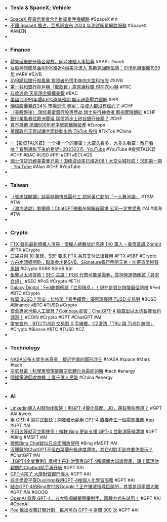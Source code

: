 - ### Tesla & SpaceX; Vehicle
- [SpaceX 與電信業者合作推衛星手機網路](https://www.cool3c.com/article/190635) #SpaceX #☆
- [不讓 SpaceX 獨占，亞馬遜宣布 2024 年測試衛星網路服務](https://technews.tw/2023/03/15/amazon-project-kuiper/) #SpaceX #AMZN
-
- ### Finance
- [蘋果延後部分獎金發放，同時凍結人事招募](https://technews.tw/2023/03/15/apple-delays-bonuses/) #AAPL #work
- [女股神旗艦基金ARKK獲近4億美元流入 馬斯克回應伍德：SVB危機很像1929年](https://news.cnyes.com/news/id/5115491) #ARK #SIVB
- [SVB颳起銀行股風暴 投資者恐慌中奔向大型科技股](https://news.cnyes.com/news/id/5115702) #SIVB
- [第一共和銀行存戶稱「取款難」原來幾秒鐘 現在70小時](https://m.cnyes.com/news/id/5115708) #FRC
- [存款逃命 天量現金蜂擁美銀](https://ctee.com.tw/news/global/825978.html) #BAC
- [美國2月PPI年增4.6%遠低預期 顯示通膨壓力緩解](https://news.cnyes.com/news/id/5115604) #PPI
- [瑞信股價暴跌24% 市場恐慌 專家：投資人都沒有信心了](https://m.cnyes.com/news/id/5115723) #CHF
- [〈美股盤後〉 瑞信暴雷銀行股再歷劫 瑞士央行神救援 那指驚險翻紅](https://m.cnyes.com/news/id/5115688) #CHF
- [銀行業風暴往歐洲蔓延 瑞信將步上矽谷銀行後塵？](https://news.cnyes.com/news/id/5115681) #CHF
- [資不抵債 德國600年老字號鋼鐵廠破產](https://ctee.com.tw/news/global/825787.html) #Europe
- [美國政府正嘗試讓字節跳動出售 TikTok 股份](https://chinese.engadget.com/the-us-government-is-trying-to-force-bytedance-to-sell-tiktok-023934156.html) #TikTok #China
-
- [✨【投资TALK君】一个接一个的暴雷！大空头看多，大多头看空！散户看啥？看到通胀下来的希望✨20230315- YouTube](https://www.youtube.com/watch?v=tKzQwF-n93w) #YouTube #投资TALK君 #CHF #BAC #USD #PPI #CPI #ECI #GS
- [瑞士信贷恐媲美雷曼兄弟！国债波动率已接近08！大空头喊抄底！求职第一期 - YouTube](https://www.youtube.com/watch?v=ynCsFbhMtdA) #Alan #CHF #YouTube
-
- ### Taiwan
- [〈張忠謀開講〉談英特爾拚晶圓代工 認同黃仁勳的「一人舞池論」](https://news.cnyes.com/news/id/5115807) #TSM #TW
- [〈鴻海法說〉劉揚偉：ChatGPT帶動AI伺服器需求 公司一定會受惠](https://news.cnyes.com/news/id/5115625) #AI #鴻海 #TW
-
- ### Crypto
- [FTX 發布最新債權人清冊！債權人總數估計高達 140 萬人 – 桑幣區識 Zombit](https://zombit.info/ftx-trading-ltd-statement-just-filed/) #FTX #Crypto
- [口袋只剩 10 萬鎂，SBF 要求 FTX 為其支付法律費用](https://abmedia.io/20230316-sbf-wants-ftx-cover-his-legal-bill-via-do) #FTX #SBF #Crypto
- [方舟木頭姐開砲：聯準會才是SVB、Signature銀行倒閉元兇！加密貨幣慘背黑鍋](https://www.blocktempo.com/cathie-wood-says-cryptocurrency-is-a-scapegoat/) #Crypto #ARK #SIVB #SI
- [狙擊以太坊提款！SEC 主席：POS 代幣可能是證券，質押營運商應該「尋求合規」](https://www.blocktempo.com/sec-gensler-suggests-staking-token-operators-should-be-compliance/) #SEC #PoS #Crypto #ETH
- [Galaxy Digital：Fed鮑爾應該「立即降息」！現在是買比特幣最佳時機](https://www.blocktempo.com/galaxy-digital-ceo-says-powell-should-suspend-rate-hike-strategy/) #Fed #BTC #Crypto
- [放棄 BUSD？幣安：比特幣「零手續費」優惠現僅限 TUSD 交易對](https://blockcast.it/2023/03/15/binance-moving-0-fee-btc-trading-from-busd-to-tusd/) #BUSD #Binance #BTC #TUSD #Crypto
- [安全專家也輸人工智慧？Coinbase高管：ChatGPT-4 檢查出以太坊智能合約漏洞！](https://www.blocktempo.com/chatgpt-4-has-been-able-to-check-the-smart-contract/) #COIN #Crypto #GPT #ChatGPT #AI
- [幣安宣布：BTC/TUSD 交易對 0 手續費、CZ澄清「TRU 與 TUSD 無關」](https://www.blocktempo.com/moving-0-fee-btc-trading-from-busd-to-tusd) #Crypto #Biance #BTC #TUSD #CZ
-
- ### Technology
- [NASA公布火星冬末奇景　接近完美的圓形沙丘](https://today.line.me/tw/v2/article/BEP9l1G) #NASA #space #Mars #tech
- [空氣發電！科學家發現能將空氣轉化為電能的酶](https://www.inside.com.tw/article/31027-structural-basis-for-bacterial-energy-extraction-from-atmospheric-hydrogen) #tech #energy
- [陸鋰電池回收商機 上看千億人民幣](https://ctee.com.tw/news/china/825193.html) #China #energy
-
- ### AI
- [Linkedin導入AI幫你找飯碗！用GPT-4優化履歷、JD，還有哪些應用？](https://www.bnext.com.tw/article/74467/ai-job-hunt-on-linkedin-jd) #GPT #AI #work
- [用 GPT-4 寫程式超快！開發者示範用 GPT-4 直接產生一個電影推薦 App](https://applealmond.com/posts/178923) #GPT #AI
- [不用苦等就可立即使用！微軟 Bing 更新支援 GPT-4 並取消等候清單](https://technews.tw/2023/03/16/microsofts-bing-gpt-4-chatbot-is-now-available-without-a-waitlist/) #GPT #Bing #MSFT #AI
- [微軟Bing Chat疑似已全面開放使用](https://www.ithome.com.tw/news/155954) #Bing #MSFT #AI
- [沒賺錢的ChatGPT不但白菜價升級速度還快，其它AI對手到底要怎麼玩？](https://www.techbang.com/posts/104558-make-it-impossible-for-opponents-to-play-chatgpt-cost) #ChatGPT #AI
- [【GPT4企業實例】摩根士丹利財管靠GPT 4解讀龐大知識資產，讓上萬理財顧問的Chatbot助手再升級](https://www.ithome.com.tw/news/155956) #GPT #AI
- [GPT-4來了 大摩財管部門導入](https://ctee.com.tw/news/global/825960.html) #GPT #AI
- [語言學習平臺Duolingo採用GPT-4推個人化學習服務](https://www.ithome.com.tw/news/155937) #GPT #AI
- [結合GPT-4的Bing會打敗Google？正在殲滅搜尋巨頭的，其實是這兩個大敵](https://www.bnext.com.tw/article/74452/google-altern-n-chatgpt-) #GPT #AI #GOOG
- [OpenAI 發表 GPT-4，五大強項輾壓競爭對手，兩種方式先試用！](https://www.businessyee.com/article/1298-GPT-4) #GPT  #AI #OpenAI
- [Poe 推出收費訂閱計劃　每月可向 GPT-4 提問 300 次](https://www.newmobilelife.com/2023/03/15/poe-subscription-for-gtp4) #GPT #AI
-